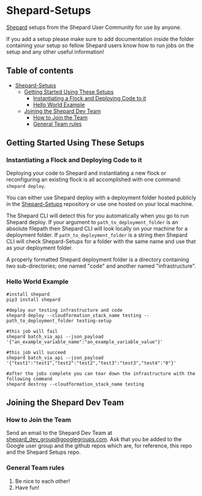 # Shepard-Setups

[Shepard](https://github.com/Jmevorach/New-Shepard) setups from the Shepard User Community for use by anyone.

If you add a setup please make sure to add documentation inside the folder containing your setup so fellow Shepard users know how to run jobs on the setup and any other useful information! 

## Table of contents

- [Shepard-Setups](#shepard-setups)
  - [Getting Started Using These Setups](#getting-started-using-these-setups)
    - [Instantiating a Flock and Deploying Code to it](#instantiating-a-flock-and-deploying-code-to-it)
    - [Hello World Example](#hello-world-example)
  - [Joining the Shepard Dev Team](#joining-the-shepard-dev-team)
    - [How to Join the Team](#how-to-join-the-team)
    - [General Team rules](#general-team-rules)

## Getting Started Using These Setups 

### Instantiating a Flock and Deploying Code to it

Deploying your code to Shepard and instantiating a new flock or reconfiguring an existing flock is all accomplished with one command: ```shepard deploy```.

You can either use Shepard deploy with a deployment folder hosted publicly in the [Shepard-Setups](https://github.com/Jmevorach/Shepard-Setups) repository or use one hosted on your local machine.

The Shepard CLI will detect this for you automatically when you go to run Shepard deploy. If your argument to `path_to_deployment_folder` is an absolute filepath then Shepard CLI will look locally on your machine for a deployment folder. If `path_to_deployment_folder` is a string then Shepard CLI will check Shepard-Setups for a folder with the same name and use that as your deployment folder.

A properly formatted Shepard deployment folder is a directory containing two sub-directories; one named "code" and another named "infrastructure".

### Hello World Example
```
#install shepard
pip3 install shepard

#deploy our testing infrastructure and code
shepard deploy --cloudformation_stack_name testing --path_to_deployment_folder testing-setup

#this job will fail
shepard batch_via_api --json_payload '{"an_example_variable_name":"an_example_variable_value"}'

#this job will succeed
shepard batch_via_api --json_payload '{"test1":"test1","test2":"test2","test3":"test3","test4":"0"}'

#after the jobs complete you can tear down the infrastructure with the following command
shepard destroy --cloudformation_stack_name testing
```

## Joining the Shepard Dev Team

### How to Join the Team
Send an email to the Shepard Dev Team at shepard_dev_group@googlegroups.com. Ask that you be added to the Google user group and the github repos which are, for reference, this repo and the Shepard Setups repo. 

### General Team rules
1. Be nice to each other!
2. Have fun!
